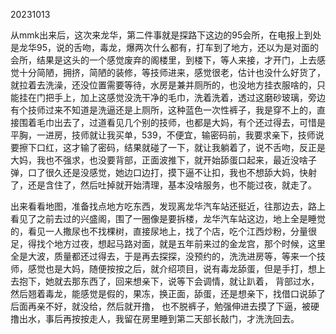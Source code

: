20231013

 从mmk出来后，这次来龙华，第二件事就是探路下这边的95会所，在电报上到处是龙华95，说的舌吻，毒龙，爆两次什么都有，打车到了地方，还以为是对面的会所，结果是这头的一个感觉废弃的阁楼里，到楼下，等人来接，才开门，上去感觉十分简陋，拥挤，简陋的装修，等技师进来，感觉很老，估计也没什么好货了，就拉着去洗澡，还没位置需要等待，水房是兼并厕所的，也没地方挂衣服啥的，只能挂在门把手上，加上这感觉没洗干净的毛巾，洗着洗着，透过这磨砂玻璃，旁边有个技师过来不知道是洗逼还是上厕所，这种蓝色一次性裤子，我是穿不上的，直接围着毛巾出去了，过道看见几个别的技师，也都是大妈，有个还过得去，可惜是平胸，一进房，技师就让我买单，539，不便宜，输密码前，我要求亲下，技师说要擦下口红，这才输了密码，结果就碰了一下，就让我躺着了，说不舌吻，反正是大妈，我也不强求，也没要背部，正面波推下，就开始舔蛋口起来，最近没啥子弹，口了很久还是没感觉，她边口边打，摸下逼不让扣，我也不想舔大妈，快射了，还是含住了，然后吐掉就开始清理，基本没啥服务，也不能过夜，就走了。

出来看看地图，准备找点地方吃东西，发现离龙华汽车站还挺近，往那边去，路上看见了之前去过的兴盛阁，围了一圈像是要拆楼，龙华汽车站这边，地上全是睡觉的，看见一人撒尿也不找棵树，直接尿地上，找了个店，吃个江西炒粉，分量很足，得找个地方过夜，想起马路对面，就是五年前来过的金龙宫，那个时候，这里全是大波，质量都还过得去，于是再去探探，没预约的，洗洗进房等，等来一个技师，感觉也是大妈，随便按按之后，就介绍项目，说有毒龙舔蛋，但是手打，想上去抱下，她就去那东西了，回来想亲下，说等下会调情，就让趴着， 背部过水，然后翘着毒龙，能感觉是假的，果冻，换正面，舔蛋，还是想亲下，找借口说舔了后面再亲不好，就没给，然后就开撸， 也不脱裤子，勉强伸进去摸了下逼，被硬撸出水，事后再按按走人，我留在房里睡到第二天部长敲门，才洗洗回去。

